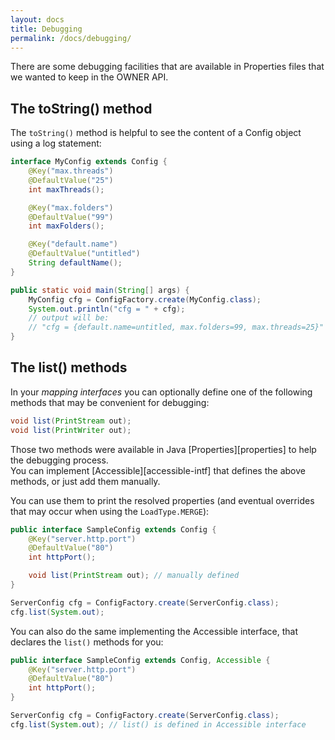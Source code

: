 ```yaml
---
layout: docs
title: Debugging
permalink: /docs/debugging/
---
```


There are some debugging facilities that are available in Properties files that 
we wanted to keep in the OWNER API.

The toString() method
---------------------

The `toString()` method is helpful to see the content of a Config object using a 
log statement:

```java
interface MyConfig extends Config {
    @Key("max.threads")
    @DefaultValue("25")
    int maxThreads();

    @Key("max.folders")
    @DefaultValue("99")
    int maxFolders();

    @Key("default.name")
    @DefaultValue("untitled")
    String defaultName();
}

public static void main(String[] args) {
    MyConfig cfg = ConfigFactory.create(MyConfig.class);
    System.out.println("cfg = " + cfg);
    // output will be: 
    // "cfg = {default.name=untitled, max.folders=99, max.threads=25}"
}
```

The list() methods
------------------

In your *mapping interfaces* you can optionally define one of the following 
methods that may be convenient for debugging:

```java
void list(PrintStream out);
void list(PrintWriter out);
```

Those two methods were available in Java [Properties][properties] to help the 
debugging process.  
You can implement [Accessible][accessible-intf] that defines the above methods,
or just add them manually.

You can use them to print the resolved properties (and eventual overrides that 
may occur when using the `LoadType.MERGE`):

```java
public interface SampleConfig extends Config {
    @Key("server.http.port")
    @DefaultValue("80")
    int httpPort();

    void list(PrintStream out); // manually defined
}

ServerConfig cfg = ConfigFactory.create(ServerConfig.class);
cfg.list(System.out);
```

You can also do the same implementing the Accessible interface, that declares 
the `list()` methods for you:

```java
public interface SampleConfig extends Config, Accessible {
    @Key("server.http.port")
    @DefaultValue("80")
    int httpPort();
}

ServerConfig cfg = ConfigFactory.create(ServerConfig.class);
cfg.list(System.out); // list() is defined in Accessible interface
```
